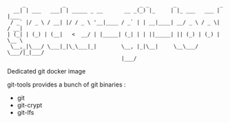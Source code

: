 ```
     _            _                        _ _        _              _     
  __| | ___   ___| | _____ _ __       __ _(_) |_     | |_ ___   ___ | |___ 
 / _` |/ _ \ / __| |/ / _ \ '__|____ / _` | | __|____| __/ _ \ / _ \| / __|
| (_| | (_) | (__|   <  __/ | |_____| (_| | | ||_____| || (_) | (_) | \__ \
 \__,_|\___/ \___|_|\_\___|_|        \__, |_|\__|     \__\___/ \___/|_|___/
                                     |___/                                 
```

Dedicated git docker image 

git-tools provides a bunch of git binaries :

 * git
 * git-crypt
 * git-lfs

 